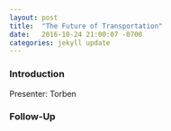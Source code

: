 ```yaml
---
layout: post
title:  "The Future of Transportation"
date:   2016-10-24 21:00:07 -0700
categories: jekyll update
---
```


### Introduction

Presenter: Torben

### Follow-Up


